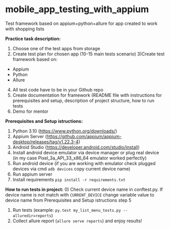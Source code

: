 # mobile_app_testing_with_appium
Test framework based on appium+python+allure for app created to work with shopping lists

**Practice task description:**
1) Choose one of the test apps from storage
2) Create test plan for chosen app (10-15 main tests scenario)
3)Create test framework based on:
- Appium
- Python
- Allure
4) All test code have to be in your Github repo
5) Create documentation for framework (README file with instructions for prerequisites and setup, description of project structure, how to run tests
6) Demo for mentor

**Prerequisites and Setup istructions:**
1) Python 3.10 (https://www.python.org/downloads/)
2) Appium Server (https://github.com/appium/appium-desktop/releases/tag/v1.22.3-4)
3) Android Studio (https://developer.android.com/studio/install)
4) Install android device emulator via device manager or plug real device (in my case Pixel_3a_API_33_x86_64 emulator worked perfectly)
5) Run android device (if you are working with emulator check plugged devices via cmd `adb devices` copy current device name)
6) Run appium server
7) Install requirements `pip install -r requirements.txt`

**How to run tests in project:**
0) Check current device name in conftest.py. If device name is not match with `CURRENT_DEVICE` change variable value to device name from Prerequisites and Setup istructions step 5
1) Run tests (example: `py.test my_list_menu_tests.py --alluredir=reports`)
2) Collect allure report (`allure serve reports`) and enjoy results!
